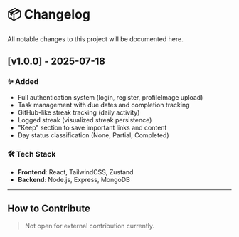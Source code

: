 # 📦 Changelog

All notable changes to this project will be documented here.

## [v1.0.0] - 2025-07-18

### ✨ Added
- Full authentication system (login, register, profileImage upload)
- Task management with due dates and completion tracking
- GitHub-like streak tracking (daily activity)
- Logged streak (visualized streak persistence)
- "Keep" section to save important links and content
- Day status classification (None, Partial, Completed)

### 🛠️ Tech Stack
- **Frontend**: React, TailwindCSS, Zustand
- **Backend**: Node.js, Express, MongoDB

---

## How to Contribute
> Not open for external contribution currently.


